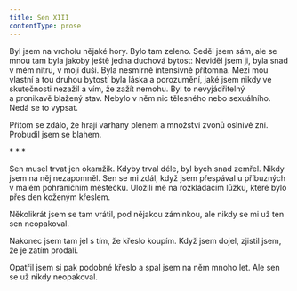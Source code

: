 ```yaml
---
title: Sen XIII
contentType: prose
---
```


  

Byl jsem na vrcholu nějaké hory. Bylo tam zeleno. Seděl jsem sám, ale se mnou tam byla jakoby ještě jedna duchová bytost: Neviděl jsem ji, byla snad v mém nitru, v mojí duši. Byla nesmírně intensivně přítomna. Mezi mou vlastní a tou druhou bytostí byla láska a porozumění, jaké jsem nikdy ve skutečnosti nezažil a vím, že zažít nemohu. Byl to nevyjádřitelný a pronikavě blažený stav. Nebylo v něm nic tělesného nebo sexuálního. Nedá se to vypsat.

Přitom se zdálo, že hrají varhany plénem a množství zvonů oslnivě zní. Probudil jsem se blahem.

\* \* \*

  

Sen musel trvat jen okamžik. Kdyby trval déle, byl bych snad zemřel. Nikdy jsem na něj nezapomněl. Sen se mi zdál, když jsem přespával u příbuzných v malém pohraničním městečku. Uložili mě na rozkládacím lůžku, které bylo přes den koženým křeslem.

Několikrát jsem se tam vrátil, pod nějakou záminkou, ale nikdy se mi už ten sen neopakoval.

Nakonec jsem tam jel s tím, že křeslo koupím. Když jsem dojel, zjistil jsem, že je zatím prodali.

Opatřil jsem si pak podobné křeslo a spal jsem na něm mnoho let. Ale sen se už nikdy neopakoval.
